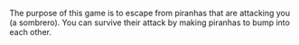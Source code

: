 The purpose of this game is to escape from piranhas that are attacking you (a sombrero). You can survive their attack by making piranhas to bump into each other.
